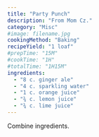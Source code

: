 ```yaml
---
title: "Party Punch"
description: "From Mom Cz."
category: "Misc"
#image: filename.jpg
cookingMethod: "Baking"
recipeYield: "1 loaf"
#prepTime: "15M"
#cookTime: "1H"
#totalTime: "1H15M"
ingredients:
  - "8 c. ginger ale"
  - "4 c. sparkling water"
  - "1 c. orange juice"
  - "¾ c. lemon juice"
  - "¾ c. lime juice"
---
```


Combine ingredients.
